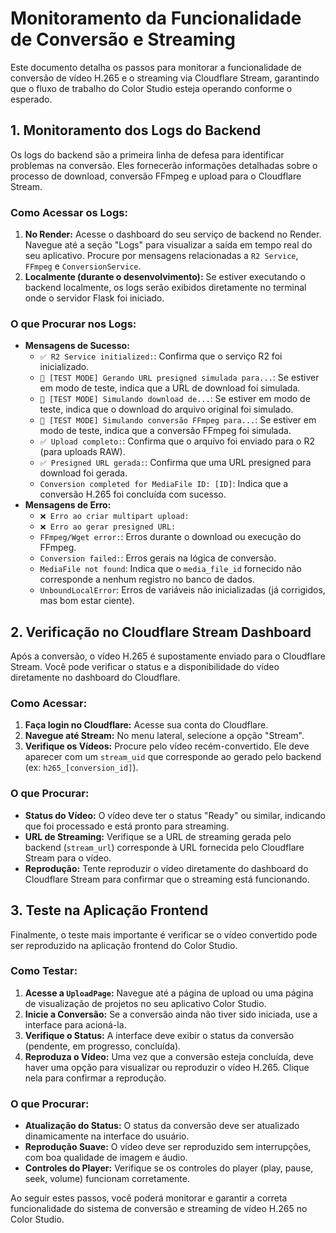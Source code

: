 # Monitoramento da Funcionalidade de Conversão e Streaming

Este documento detalha os passos para monitorar a funcionalidade de conversão de vídeo H.265 e o streaming via Cloudflare Stream, garantindo que o fluxo de trabalho do Color Studio esteja operando conforme o esperado.

## 1. Monitoramento dos Logs do Backend

Os logs do backend são a primeira linha de defesa para identificar problemas na conversão. Eles fornecerão informações detalhadas sobre o processo de download, conversão FFmpeg e upload para o Cloudflare Stream.

### Como Acessar os Logs:

1.  **No Render:** Acesse o dashboard do seu serviço de backend no Render. Navegue até a seção "Logs" para visualizar a saída em tempo real do seu aplicativo. Procure por mensagens relacionadas a `R2 Service`, `FFmpeg` e `ConversionService`.
2.  **Localmente (durante o desenvolvimento):** Se estiver executando o backend localmente, os logs serão exibidos diretamente no terminal onde o servidor Flask foi iniciado.

### O que Procurar nos Logs:

*   **Mensagens de Sucesso:**
    *   `✅ R2 Service initialized:`: Confirma que o serviço R2 foi inicializado.
    *   `🧪 [TEST MODE] Gerando URL presigned simulada para...`: Se estiver em modo de teste, indica que a URL de download foi simulada.
    *   `🧪 [TEST MODE] Simulando download de...`: Se estiver em modo de teste, indica que o download do arquivo original foi simulado.
    *   `🧪 [TEST MODE] Simulando conversão FFmpeg para...`: Se estiver em modo de teste, indica que a conversão FFmpeg foi simulada.
    *   `✅ Upload completo:`: Confirma que o arquivo foi enviado para o R2 (para uploads RAW).
    *   `✅ Presigned URL gerada:`: Confirma que uma URL presigned para download foi gerada.
    *   `Conversion completed for MediaFile ID: [ID]`: Indica que a conversão H.265 foi concluída com sucesso.
*   **Mensagens de Erro:**
    *   `❌ Erro ao criar multipart upload:`
    *   `❌ Erro ao gerar presigned URL:`
    *   `FFmpeg/Wget error:`: Erros durante o download ou execução do FFmpeg.
    *   `Conversion failed:`: Erros gerais na lógica de conversão.
    *   `MediaFile not found`: Indica que o `media_file_id` fornecido não corresponde a nenhum registro no banco de dados.
    *   `UnboundLocalError`: Erros de variáveis não inicializadas (já corrigidos, mas bom estar ciente).

## 2. Verificação no Cloudflare Stream Dashboard

Após a conversão, o vídeo H.265 é supostamente enviado para o Cloudflare Stream. Você pode verificar o status e a disponibilidade do vídeo diretamente no dashboard do Cloudflare.

### Como Acessar:

1.  **Faça login no Cloudflare:** Acesse sua conta do Cloudflare.
2.  **Navegue até Stream:** No menu lateral, selecione a opção "Stream".
3.  **Verifique os Vídeos:** Procure pelo vídeo recém-convertido. Ele deve aparecer com um `stream_uid` que corresponde ao gerado pelo backend (ex: `h265_[conversion_id]`).

### O que Procurar:

*   **Status do Vídeo:** O vídeo deve ter o status "Ready" ou similar, indicando que foi processado e está pronto para streaming.
*   **URL de Streaming:** Verifique se a URL de streaming gerada pelo backend (`stream_url`) corresponde à URL fornecida pelo Cloudflare Stream para o vídeo.
*   **Reprodução:** Tente reproduzir o vídeo diretamente do dashboard do Cloudflare Stream para confirmar que o streaming está funcionando.

## 3. Teste na Aplicação Frontend

Finalmente, o teste mais importante é verificar se o vídeo convertido pode ser reproduzido na aplicação frontend do Color Studio.

### Como Testar:

1.  **Acesse a `UploadPage`:** Navegue até a página de upload ou uma página de visualização de projetos no seu aplicativo Color Studio.
2.  **Inicie a Conversão:** Se a conversão ainda não tiver sido iniciada, use a interface para acioná-la.
3.  **Verifique o Status:** A interface deve exibir o status da conversão (pendente, em progresso, concluída).
4.  **Reproduza o Vídeo:** Uma vez que a conversão esteja concluída, deve haver uma opção para visualizar ou reproduzir o vídeo H.265. Clique nela para confirmar a reprodução.

### O que Procurar:

*   **Atualização do Status:** O status da conversão deve ser atualizado dinamicamente na interface do usuário.
*   **Reprodução Suave:** O vídeo deve ser reproduzido sem interrupções, com boa qualidade de imagem e áudio.
*   **Controles do Player:** Verifique se os controles do player (play, pause, seek, volume) funcionam corretamente.

Ao seguir estes passos, você poderá monitorar e garantir a correta funcionalidade do sistema de conversão e streaming de vídeo H.265 no Color Studio.
